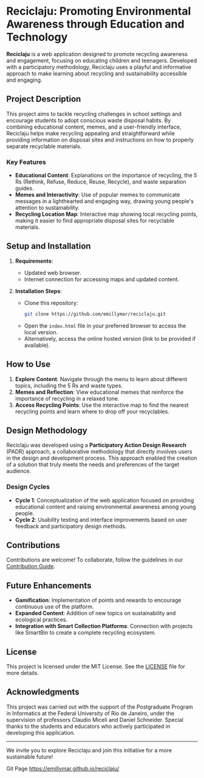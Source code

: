 # Reciclaju: Promoting Environmental Awareness through Education and Technology

**Reciclaju** is a web application designed to promote recycling awareness and engagement, focusing on educating children and teenagers. Developed with a participatory methodology, Reciclaju uses a playful and informative approach to make learning about recycling and sustainability accessible and engaging.

## Project Description

This project aims to tackle recycling challenges in school settings and encourage students to adopt conscious waste disposal habits. By combining educational content, memes, and a user-friendly interface, Reciclaju helps make recycling appealing and straightforward while providing information on disposal sites and instructions on how to properly separate recyclable materials.

### Key Features

- **Educational Content**: Explanations on the importance of recycling, the 5 Rs (Rethink, Refuse, Reduce, Reuse, Recycle), and waste separation guides.
- **Memes and Interactivity**: Use of popular memes to communicate messages in a lighthearted and engaging way, drawing young people's attention to sustainability.
- **Recycling Location Map**: Interactive map showing local recycling points, making it easier to find appropriate disposal sites for recyclable materials.

## Setup and Installation

1. **Requirements**:
   - Updated web browser.
   - Internet connection for accessing maps and updated content.
   
2. **Installation Steps**:
   - Clone this repository: 
     ```bash
     git clone https://github.com/emillymar/reciclaju.git
     ```
   - Open the `index.html` file in your preferred browser to access the local version.
   - Alternatively, access the online hosted version (link to be provided if available).

## How to Use

1. **Explore Content**: Navigate through the menu to learn about different topics, including the 5 Rs and waste types.
2. **Memes and Reflection**: View educational memes that reinforce the importance of recycling in a relaxed tone.
3. **Access Recycling Points**: Use the interactive map to find the nearest recycling points and learn where to drop off your recyclables.

## Design Methodology

Reciclaju was developed using a **Participatory Action Design Research** (PADR) approach, a collaborative methodology that directly involves users in the design and development process. This approach enabled the creation of a solution that truly meets the needs and preferences of the target audience.

### Design Cycles

- **Cycle 1**: Conceptualization of the web application focused on providing educational content and raising environmental awareness among young people.
- **Cycle 2**: Usability testing and interface improvements based on user feedback and participatory design methods.

## Contributions

Contributions are welcome! To collaborate, follow the guidelines in our [Contribution Guide](CONTRIBUTING.md).

## Future Enhancements

- **Gamification**: Implementation of points and rewards to encourage continuous use of the platform.
- **Expanded Content**: Addition of new topics on sustainability and ecological practices.
- **Integration with Smart Collection Platforms**: Connection with projects like SmartBin to create a complete recycling ecosystem.

## License

This project is licensed under the MIT License. See the [LICENSE](LICENSE) file for more details.

## Acknowledgments

This project was carried out with the support of the Postgraduate Program in Informatics at the Federal University of Rio de Janeiro, under the supervision of professors Claudio Miceli and Daniel Schneider. Special thanks to the students and educators who actively participated in developing this application.

---

We invite you to explore Reciclaju and join this initiative for a more sustainable future!
 
Git Page https://emillymar.github.io/reciclaju/
